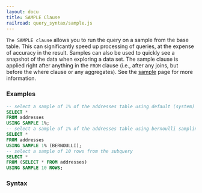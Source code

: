 ```yaml
---
layout: docu
title: SAMPLE Clause
railroad: query_syntax/sample.js
---
```


`The SAMPLE clause` allows you to run the query on a sample from the base table. This can significantly speed up processing of queries, at the expense of accuracy in the result. Samples can also be used to quickly see a snapshot of the data when exploring a data set. The sample clause is applied right after anything in the `FROM` clause (i.e., after any joins, but before the where clause or any aggregates). See the [sample](../../sql/samples) page for more information.

### Examples

```sql
-- select a sample of 1% of the addresses table using default (system) sampling
SELECT *
FROM addresses
USING SAMPLE 1%;
-- select a sample of 1% of the addresses table using bernoulli sampling
SELECT *
FROM addresses
USING SAMPLE 1% (BERNOULLI);
-- select a sample of 10 rows from the subquery
SELECT *
FROM (SELECT * FROM addresses)
USING SAMPLE 10 ROWS;
```

### Syntax

<div id="rrdiagram"></div>
